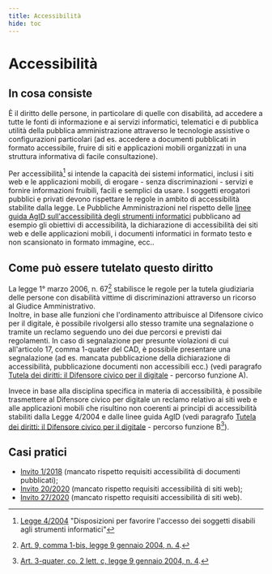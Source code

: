 ```yaml
---
title: Accessibilità
hide: toc
---
```


# Accessibilità

## In cosa consiste

È il diritto delle persone, in particolare di quelle con disabilità, ad accedere a tutte le fonti di informazione e ai servizi informatici, telematici e di pubblica utilità della pubblica amministrazione attraverso le tecnologie assistive o configurazioni particolari (ad es. accedere a documenti pubblicati in formato accessibile, fruire di siti e applicazioni mobili organizzati in una struttura informativa di facile consultazione).

Per accessibilità[^1] si intende la capacità dei sistemi informatici, inclusi i siti web e le applicazioni mobili, di erogare - senza discriminazioni - servizi e fornire informazioni fruibili, facili e semplici da usare. I soggetti erogatori pubblici e privati devono
rispettare le regole in ambito di accessibilità stabilite dalla legge. Le Pubbliche Amministrazioni nel rispetto delle [linee guida AgID sull'accessibilità degli strumenti informatici](https://www.agid.gov.it/sites/default/files/repository_files/linee_guida_accessibilita_versione_rettifica_del_23_luglio_2020_002.pdf) pubblicano ad esempio gli obiettivi di accessibilità, la dichiarazione di accessibilità dei siti web e delle applicazioni mobili, i documenti informatici in formato testo e non scansionato in formato immagine, ecc..

## Come può essere tutelato questo diritto

La legge 1° marzo 2006, n. 67[^2] stabilisce le regole per la tutela giudiziaria delle persone con disabilità vittime di discriminazioni attraverso un ricorso al Giudice Amministrativo.<br>Inoltre, in base alle funzioni che l'ordinamento attribuisce al Difensore civico per il digitale, è possibile rivolgersi allo stesso tramite una segnalazione o tramite un reclamo seguendo uno dei due percorsi e previsti dai regolamenti. In caso di segnalazione per presunte violazioni di cui all'articolo 17, comma 1-quater del CAD, è possibile presentare una segnalazione (ad es. mancata pubblicazione della dichiarazione di accessibilità, pubblicazione documenti non accessibili ecc.) (vedi paragrafo [Tutela dei diritti: il Difensore civico per il digitale](tutela-dei-diritti.md) - percorso funzione A).

Invece in base alla disciplina specifica in materia di accessibilità, è possibile trasmettere al Difensore civico per digitale un reclamo relativo ai siti web e alle applicazioni mobili che risultino non coerenti ai principi di accessibilità stabiliti dalla Legge 4/2004 e dalle linee guida AgID (vedi paragrafo [Tutela dei diritti: il Difensore civico per il digitale](tutela-dei-diritti.md) - percorso funzione B[^3]).

[^1]: [Legge 4/2004](http://www.normattiva.it/uri-res/N2Ls?urn:nir:stato:legge:2004-01-09;4!vig=2021-05-27) "Disposizioni per favorire l'accesso dei soggetti disabili agli strumenti informatici"
[^2]: [Art. 9, comma 1-bis, legge 9 gennaio 2004, n. 4](http://www.normattiva.it/uri-res/N2Ls?urn:nir:stato:legge:2004-01-09;4%7Eart9!vig=2020-11-04~art9).
[^3]: [Art. 3-quater, co. 2 lett. c, legge 9 gennaio 2004, n. 4](http://www.normattiva.it/uri-res/N2Ls?urn:nir:stato:legge:2004-01-09;4%7Eart9!vig=2020-11-04~art3quater).


## Casi pratici

- [Invito 1/2018](https://www.agid.gov.it/sites/default/files/repository_files/invito_n.1-2018_comune_palermo.0009364.10-05-2018.pdf) (mancato rispetto requisiti accessibilità di documenti pubblicati);
- [Invito 20/2020](http://www.agid.gov.it/sites/default/files/repository_files/adg-2020-0013124-allegato-_invito20-2020_segn72-2020.pdf) (mancato rispetto requisiti accessibilità di siti web);
- [Invito 27/2020](https://www.agid.gov.it/sites/default/files/repository_files/adg-2020-0014894-allegato-segnalazione_92_2020_invito27-2020.pdf) (mancato rispetto requisiti accessibilità di siti web).
